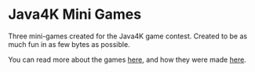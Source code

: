 # Java4K Mini Games

Three mini-games created for the Java4K game contest. Created to be as much fun in as few bytes as possible.

You can read more about the games [here](https://www.basvs.dev/projects/java4k), and how they were made [here](https://www.basvs.dev/blog/making-java4k).
